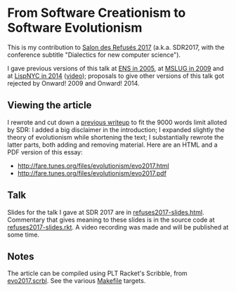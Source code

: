 From Software Creationism to Software Evolutionism
==================================================

This is my contribution to
[Salon des Refusés 2017](https://refuses.github.io/)
(a.k.a. SDR2017, with the conference subtitle
"Dialectics for new computer science").

I gave previous versions of this talk
at [ENS in 2005](http://fare.livejournal.com/95576.html),
at [MSLUG in 2009](https://webmail.iro.umontreal.ca/pipermail/mslug/2009-January/000348.html) and
at [LispNYC in 2014](https://www.meetup.com/LispNYC/events/171997342/)
([video](https://vimeo.com/152109286));
proposals to give other versions of this talk got rejected
by Onward! 2009 and Onward! 2014.


Viewing the article
-------------------

I rewrote and cut down a
[previous writeup](http://fare.tunes.org/computing/evolutionism.html)
to fit the 9000 words limit alloted by SDR:
I added a big disclaimer in the introduction;
I expanded slightly the theory of evolutionism while shortening the text;
I substantially rewrote the latter parts, both adding and removing material.
Here are an HTML and a PDF version of this essay:

  * http://fare.tunes.org/files/evolutionism/evo2017.html
  * http://fare.tunes.org/files/evolutionism/evo2017.pdf


Talk
----

Slides for the talk I gave at SDR 2017 are in
[refuses2017-slides.html](https://htmlpreview.github.com/?https://github.com/fare/evo2017/blob/master/refuses2017-slides.html).
Commentary that gives meaning to these slides is in the source code at
[refuses2017-slides.rkt](refuses2017-slides.rkt).
A video recording was made and will be published at some time.


Notes
-----

The article can be compiled using PLT Racket's Scribble, from
[evo2017.scrbl](https://github.com/fare/evo2017/blob/master/evo2017.scrbl).
See the various [Makefile](https://github.com/fare/evo2017/blob/master/Makefile) targets.
